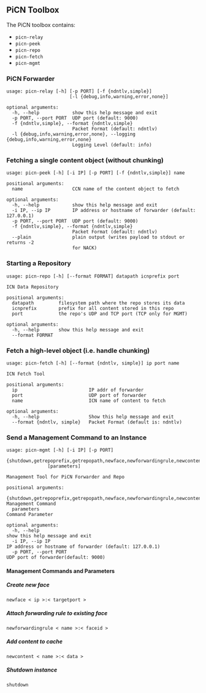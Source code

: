 ## PiCN Toolbox

The PiCN toolbox contains:
* `picn-relay`
* `picn-peek`
* `picn-repo`
* `picn-fetch`
* `picn-mgmt`

### PiCN Forwarder

```
usage: picn-relay [-h] [-p PORT] [-f {ndntlv,simple}]
                       [-l {debug,info,warning,error,none}]

optional arguments:
  -h, --help            show this help message and exit
  -p PORT, --port PORT  UDP port (default: 9000)
  -f {ndntlv,simple}, --format {ndntlv,simple}
                        Packet Format (default: ndntlv)
  -l {debug,info,warning,error,none}, --logging {debug,info,warning,error,none}
                        Logging Level (default: info)
```


### Fetching a single content object (without chunking)

```
usage: picn-peek [-h] [-i IP] [-p PORT] [-f {ndntlv,simple}] name

positional arguments:
  name                  CCN name of the content object to fetch

optional arguments:
  -h, --help            show this help message and exit
  -i IP, --ip IP        IP address or hostname of forwarder (default: 127.0.0.1)
  -p PORT, --port PORT  UDP port (default: 9000)
  -f {ndntlv,simple}, --format {ndntlv,simple}
                        Packet Format (default: ndntlv)
  --plain               plain output (writes payload to stdout or returns -2
                        for NACK)
```


### Starting a Repository

```
usage: picn-repo [-h] [--format FORMAT] datapath icnprefix port

ICN Data Repository

positional arguments:
  datapath         filesystem path where the repo stores its data
  icnprefix        prefix for all content stored in this repo
  port             the repo's UDP and TCP port (TCP only for MGMT)

optional arguments:
  -h, --help       show this help message and exit
  --format FORMAT
```


### Fetch a high-level object (i.e. handle chunking)

```
usage: picn-fetch [-h] [--format {ndntlv, simple}] ip port name

ICN Fetch Tool

positional arguments:
  ip                          IP addr of forwarder
  port                        UDP port of forwarder
  name                        ICN name of content to fetch

optional arguments:
  -h, --help                  Show this help message and exit
  --format {ndntlv, simple}   Packet Format (default is: ndntlv)
```


### Send a Management Command to an Instance

```
usage: picn-mgmt [-h] [-i IP] [-p PORT]
               {shutdown,getrepoprefix,getrepopath,newface,newforwardingrule,newcontent}
               [parameters]

Management Tool for PiCN Forwarder and Repo

positional arguments:
  {shutdown,getrepoprefix,getrepopath,newface,newforwardingrule,newcontent}   Management Command
  parameters                                                                  Command Parameter

optional arguments:
  -h, --help                                                                  show this help message and exit
  -i IP, --ip IP                                                              IP address or hostname of forwarder (default: 127.0.0.1)
  -p PORT, --port PORT                                                        UDP port of forwarder(default: 9000)

```

#### Management Commands and Parameters

##### Create new face
`newface < ip >:< targetport >`

##### Attach forwarding rule to existing face
`newforwardingrule < name >:< faceid >`

##### Add content to cache
`newcontent < name >:< data >`

##### Shutdown instance
`shutdown`


